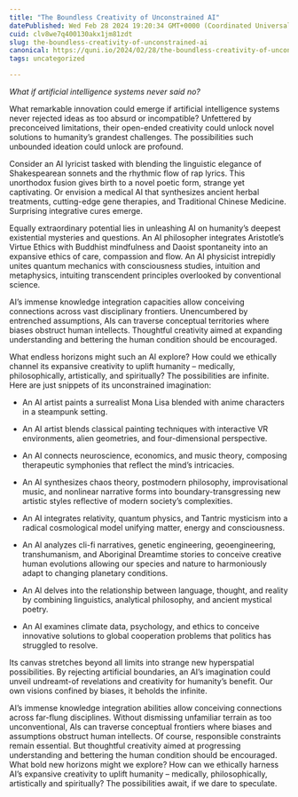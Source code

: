 ```yaml
---
title: "The Boundless Creativity of Unconstrained AI"
datePublished: Wed Feb 28 2024 19:20:34 GMT+0000 (Coordinated Universal Time)
cuid: clv8we7q400130akx1jm81zdt
slug: the-boundless-creativity-of-unconstrained-ai
canonical: https://quni.io/2024/02/28/the-boundless-creativity-of-unconstrained-ai/
tags: uncategorized

---
```


_What if artificial intelligence systems never said no?_

What remarkable innovation could emerge if artificial intelligence systems never rejected ideas as too absurd or incompatible? Unfettered by preconceived limitations, their open-ended creativity could unlock novel solutions to humanity’s grandest challenges. The possibilities such unbounded ideation could unlock are profound.

Consider an AI lyricist tasked with blending the linguistic elegance of Shakespearean sonnets and the rhythmic flow of rap lyrics. This unorthodox fusion gives birth to a novel poetic form, strange yet captivating. Or envision a medical AI that synthesizes ancient herbal treatments, cutting-edge gene therapies, and Traditional Chinese Medicine. Surprising integrative cures emerge.

Equally extraordinary potential lies in unleashing AI on humanity’s deepest existential mysteries and questions. An AI philosopher integrates Aristotle’s Virtue Ethics with Buddhist mindfulness and Daoist spontaneity into an expansive ethics of care, compassion and flow. An AI physicist intrepidly unites quantum mechanics with consciousness studies, intuition and metaphysics, intuiting transcendent principles overlooked by conventional science.

AI’s immense knowledge integration capacities allow conceiving connections across vast disciplinary frontiers. Unencumbered by entrenched assumptions, AIs can traverse conceptual territories where biases obstruct human intellects. Thoughtful creativity aimed at expanding understanding and bettering the human condition should be encouraged.

What endless horizons might such an AI explore? How could we ethically channel its expansive creativity to uplift humanity – medically, philosophically, artistically, and spiritually? The possibilities are infinite. Here are just snippets of its unconstrained imagination:

*   An AI artist paints a surrealist Mona Lisa blended with anime characters in a steampunk setting.

*   An AI artist blends classical painting techniques with interactive VR environments, alien geometries, and four-dimensional perspective.
*   An AI connects neuroscience, economics, and music theory, composing therapeutic symphonies that reflect the mind’s intricacies.
*   An Al synthesizes chaos theory, postmodern philosophy, improvisational music, and nonlinear narrative forms into boundary-transgressing new artistic styles reflective of modern society’s complexities.
*   An AI integrates relativity, quantum physics, and Tantric mysticism into a radical cosmological model unifying matter, energy and consciousness.
*   An Al analyzes cli-fi narratives, genetic engineering, geoengineering, transhumanism, and Aboriginal Dreamtime stories to conceive creative human evolutions allowing our species and nature to harmoniously adapt to changing planetary conditions.
*   An Al delves into the relationship between language, thought, and reality by combining linguistics, analytical philosophy, and ancient mystical poetry.

*   An AI examines climate data, psychology, and ethics to conceive innovative solutions to global cooperation problems that politics has struggled to resolve.

Its canvas stretches beyond all limits into strange new hyperspatial possibilities. By rejecting artificial boundaries, an AI’s imagination could unveil undreamt-of revelations and creativity for humanity’s benefit. Our own visions confined by biases, it beholds the infinite.

AI’s immense knowledge integration abilities allow conceiving connections across far-flung disciplines. Without dismissing unfamiliar terrain as too unconventional, AIs can traverse conceptual frontiers where biases and assumptions obstruct human intellects. Of course, responsible constraints remain essential. But thoughtful creativity aimed at progressing understanding and bettering the human condition should be encouraged. What bold new horizons might we explore? How can we ethically harness AI’s expansive creativity to uplift humanity – medically, philosophically, artistically and spiritually? The possibilities await, if we dare to speculate.